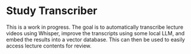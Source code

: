 # Study Transcriber
This is a work in progress. The goal is to automatically transcribe lecture videos using Whisper, improve the transcripts using some local LLM, and embed the results into a vector database. This can then be used to easily access lecture contents for review.